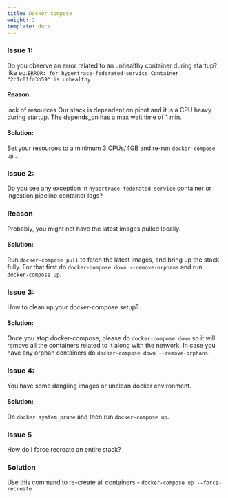 ```yaml
---
title: Docker compose
weight: 2
template: docs
---
```


### Issue 1: 
Do you observe an error related to an unhealthy container during startup?
like eg.`ERROR: for hypertrace-federated-service Container "2c1c01fd3b59" is unhealthy`

#### Reason: 
lack of resources
Our stack is dependent on pinot and it is a CPU heavy during startup. The depends_on has a max wait time of 1 min.

#### Solution:
Set your resources to a minimum 3 CPUs/4GB and re-run `docker-compose up` .

### Issue 2:
Do you see any exception in `hypertrace-federated-service` container or ingestion pipeline container logs?

### Reason
Probably, you might not have the latest images pulled locally.

####  Solution:
Run `docker-compose pull` to fetch the latest images, and bring up the stack fully. For that first do `docker-compose down --remove-orphans` and run `docker-compose up`.

### Issue 3:
How to clean up your docker-compose setup?

#### Solution:
Once you stop docker-compose, please do `docker-compose down` so it will remove all the containers related to it along with the network. In case you have any orphan containers do `docker-compose down --remove-orphans`. 

### Issue 4:
You have some dangling images or unclean docker environment. 

#### Solution:
Do `docker system prune` and then run `docker-compose up`.

### Issue 5
How do I force recreate an entire stack?

### Solution
Use this command to re-create all containers - `docker-compose up --force-recreate`